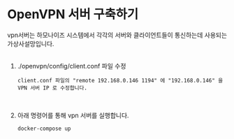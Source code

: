 # OpenVPN 서버 구축하기

vpn서버는 하모나이즈 시스템에서 각각의 서버와 클라이언트들이 통신하는데 사용되는 가상사설망입니다. 
<br><br>


1. ./openvpn/config/client.conf 파일 수정
    ```
    client.conf 파일의 "remote 192.168.0.146 1194" 에 "192.168.0.146" 을 VPN 서버 IP 로 수정합니다.
    ```
<br>

2. 아래 명령어를 통해 vpn 서버를 실행합니다.
    ```
    docker-compose up
    ```
